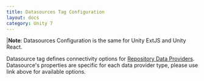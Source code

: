 ```yaml
---
title: Datasources Tag Configuration
layout: docs
category: Unity 7
---
```

|**Note**: Datasources Configuration is the same for Unity ExtJS and Unity React.

Datasource tag defines connectivity options for [Repository Data Providers](../repository-data-providers).
Datasource's properties are specific for each data provider type, please use link above for available options. 



